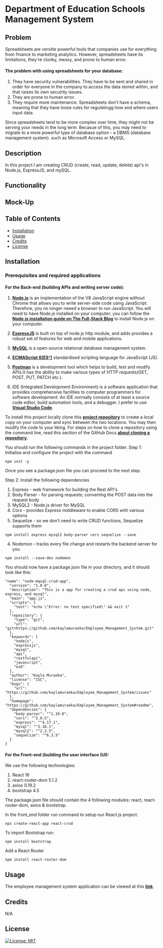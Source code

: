 # Department of Education Schools Management System

## Problem

Spreadsheets are versitle powerful tools that companies use for everything from finance to marketing analytics. However, spreadsheets have its limitations, they're clunky, messy, and prone to human error.

#### The problem with using spreadsheets for your database:

1. They have security vulnerabilities. They have to be sent and shared in order for everyone in the company to access the data stored within, and that raises its own secuirity issues.
2. They are prone to human error.
3. They require more maintenance. Spreadsheets don't have a schema, meaning that they have loose rules for regulatingg how and where users input data.

Since spreadsheets tend to be more complex over time, they might not be serving your needs in the long term. Becasue of this, you may need to migrate to a more powerful type of database option - a DBMS (database management system). such as Microsoft Access or MySQL.

## Description

In this project I am creating CRUD (create, read, update, delete) api's in Node.js, ExpressJS, and mySQL.

## Functionality

## Mock-Up

## Table of Contents

- [Installation](#installation)
- [Usage](#usage)
- [Credits](#credits)
- [License](#license)

## Installation

### Prerequisites and required applications

#### For the Back-end (building APIs and writing server code):

1. [**Node.js**](https://nodejs.org/en/) is an implementation of the V8 JavaScript engine without Chrome that allows you to write server-side code using JavaScript. Therefore, you no longer neeed a browser to run JavaScript. You will need to have Node.js installed on your computer; you can follow the [**Node.js installation guide on The Full-Stack Blog**](https://coding-boot-camp.github.io/full-stack/nodejs/how-to-install-nodejs) to install Node.js on your computer.

2. [**ExpressJS**](https://expressjs.com/) is built on top of node.js http module, and adds provides a robust set of features for web and mobile applications.

3. [**MySQL**](https://www.mysql.com/) is a open-source relational database management system.

4. [**ECMAScript 6(ES^)**](https://www.w3schools.com/js/js_es6.asp) standardised scripting language for JavaScript (JS).

5. [**Postman**](https://www.postman.com/) is a development tool which helps to build, test and modify APIs.It has the ability to make various types of HTTP requests(GET, POST, PUT, PATCH etc.).

6. IDE (Integrated Development Environment) is a software application that provides comprehensive facilities to computer programmers for software development. An IDE normally consists of at least a source code editor, build automation tools, and a debugger. I prefer to use [**Visual Studio Code**](https://code.visualstudio.com/).

To install this project locally clone this [**project repository**](https://github.com/kaylamuraoka/Employee_Management_System) to create a local copy on your computer and sync between the two locations. You may then modify the code to your liking. For steps on how to clone a repository using the command line, read this section of the GitHub Docs [**about cloning a repository**](https://docs.github.com/en/free-pro-team@latest/github/creating-cloning-and-archiving-repositories/cloning-a-repository#about-cloning-a-repository).

You should run the following commands in the project folder.
Step 1: Initialise and configure the project with the command

```
npm init -y
```

Once you see a package.json file you can proceed to the next step.

Step 2: Install the following dependencies

1. Express - web framework for building the Rest API's
2. Body Parser - for parsing requests; converting the POST data into the request body
3. MySQL2 - Node.js driver for MySQL
4. Cors - provides Express middleware to enable CORS with various options
5. Sequelize - so we don’t need to write CRUD functions, Sequelize supports them

```
npm install express mysql2 body-parser cors sequelize --save
```

4. Nodemon - tracks every file change and restarts the backend server for you

```
npm install --save-dev nodemon
```

You should now have a package.json file in your directory, and it should look like this:

```
"name": "node-mqsql-crud-app",
  "version": "1.0.0",
  "description": "This is a app for creating a crud api using node, express, and mysql",
  "main": "app.js",
  "scripts": {
    "test": "echo \"Error: no test specified\" && exit 1"
  },
  "repository": {
    "type": "git",
    "url": "git+https://github.com/kaylamuraoka/Employee_Management_System.git"
  },
  "keywords": [
    "nodejs",
    "expressjs",
    "mysql",
    "api",
    "restfulapi",
    "javascript",
    "es6"
  ],
  "author": "Kayla Muraoka",
  "license": "ISC",
  "bugs": {
    "url": "https://github.com/kaylamuraoka/Employee_Management_System/issues"
  },
  "homepage": "https://github.com/kaylamuraoka/Employee_Management_System#readme",
  "dependencies": {
    "body-parser": "^1.19.0",
    "cors": "^2.8.5",
    "express": "^4.17.1",
    "mysql": "^2.18.1",
    "mysql2": "^2.2.5",
    "sequelize": "^6.3.5"
  }
}
```

#### For the Front-end (building the user interface (UI):

We use the following technologies:

1. React 16
2. react-router-dom 5.1.2
3. axios 0.19.2
4. bootstrap 4.5

The package.json file should contain the 4 following modules: react, react-router-dom, axios & bootstrap.

In the front_end folder run command to setup our React.js project:

```
npx create-react-app react-crud
```

To import Bootstrap run:

```
npm install bootstrap
```

Add a React Router

```
npm install react-router-dom
```

## Usage

The employee management system application can be viewed at this [**link**]().

## Credits

N/A

## License

[![License: MIT](https://img.shields.io/badge/License-MIT-yellow.svg)](https://opensource.org/licenses/MIT)
